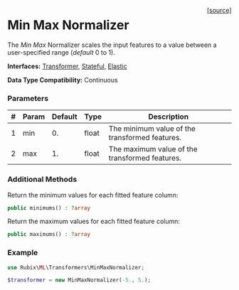 <span style="float:right;"><a href="https://github.com/RubixML/RubixML/blob/master/src/Transformers/MinMaxNormalizer.php">[source]</a></span>

# Min Max Normalizer
The *Min Max* Normalizer scales the input features to a value between a user-specified range (*default* 0 to 1).

**Interfaces:** [Transformer](api.md#transformer), [Stateful](api.md#stateful), [Elastic](api.md#elastic)

**Data Type Compatibility:** Continuous

### Parameters
| # | Param | Default | Type | Description |
|---|---|---|---|---|
| 1 | min | 0. | float | The minimum value of the transformed features. |
| 2 | max | 1. | float | The maximum value of the transformed features. |

### Additional Methods
Return the minimum values for each fitted feature column:
```php
public minimums() : ?array
```

Return the maximum values for each fitted feature column:
```php
public maximums() : ?array
```

### Example
```php
use Rubix\ML\Transformers\MinMaxNormalizer;

$transformer = new MinMaxNormalizer(-5., 5.);
```
